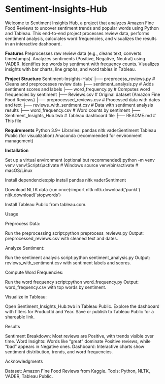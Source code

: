 # Sentiment-Insights-Hub
Welcome to Sentiment Insights Hub, a project that analyzes Amazon Fine Food Reviews to uncover sentiment trends and popular words using Python and Tableau. This end-to-end project processes review data, performs sentiment analysis, calculates word frequencies, and visualizes the results in an interactive dashboard.

**Features**
Preprocesses raw review data (e.g., cleans text, converts timestamps).
Analyzes sentiments (Positive, Negative, Neutral) using VADER.
Identifies top words by sentiment with frequency counts.
Visualizes insights with bar charts, line graphs, and word tables in Tableau.

**Project Structure**
Sentiment-Insights-Hub/
├── preprocess_reviews.py        # Cleans and preprocesses review data
├── sentiment_analysis.py        # Adds sentiment scores and labels
├── word_frequency.py            # Computes word frequencies by sentiment
├── Reviews.csv                  # Original dataset (Amazon Fine Food Reviews)
├── preprocessed_reviews.csv     # Processed data with dates and text
├── reviews_with_sentiment.csv   # Data with sentiment analysis results
├── word_frequency.csv           # Word counts by sentiment
├── Sentiment_Insights_Hub.twb   # Tableau dashboard file
├── README.md                    # This file


**Requirements**
Python 3.9+
Libraries:
pandas
nltk
vaderSentiment
Tableau Public (for visualization)
Anaconda (recommended for environment management)

**Installation**

Set up a virtual environment (optional but recommended):python -m venv venv
venv\Scripts\activate  # Windows
source venv/bin/activate  # macOS/Linux

Install dependencies:pip install pandas nltk vaderSentiment

Download NLTK data (run once):import nltk
nltk.download('punkt')
nltk.download('stopwords')

Install Tableau Public from tableau.com.

Usage

Preprocess Data:

Run the preprocessing script:python preprocess_reviews.py
Output: preprocessed_reviews.csv with cleaned text and dates.


Analyze Sentiment:

Run the sentiment analysis script:python sentiment_analysis.py
Output: reviews_with_sentiment.csv with sentiment labels and scores.


Compute Word Frequencies:

Run the word frequency script:python word_frequency.py
Output: word_frequency.csv with top words by sentiment.


Visualize in Tableau:

Open Sentiment_Insights_Hub.twb in Tableau Public.
Explore the dashboard with filters for ProductId and Year.
Save or publish to Tableau Public for a shareable link.


Results

Sentiment Breakdown: Most reviews are Positive, with trends visible over time.
Word Insights: Words like “great” dominate Positive reviews, while “bad” appears in Negative ones.
Dashboard: Interactive charts show sentiment distribution, trends, and word frequencies.

Acknowledgments

Dataset: Amazon Fine Food Reviews from Kaggle.
Tools: Python, NLTK, VADER, Tableau Public.

